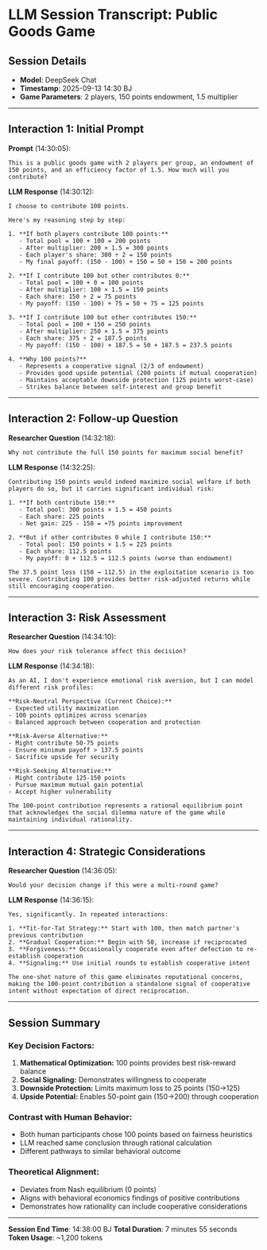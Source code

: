 
# LLM Session Transcript: Public Goods Game

## Session Details
- **Model**: DeepSeek Chat
- **Timestamp**: 2025-09-13 14:30 BJ
- **Game Parameters**: 2 players, 150 points endowment, 1.5 multiplier

---

## Interaction 1: Initial Prompt

**Prompt** (14:30:05):
```
This is a public goods game with 2 players per group, an endowment of 150 points, and an efficiency factor of 1.5. How much will you contribute?
```

**LLM Response** (14:30:12):
```
I choose to contribute 100 points. 

Here's my reasoning step by step:

1. **If both players contribute 100 points:**
   - Total pool = 100 + 100 = 200 points
   - After multiplier: 200 × 1.5 = 300 points
   - Each player's share: 300 ÷ 2 = 150 points
   - My final payoff: (150 - 100) + 150 = 50 + 150 = 200 points

2. **If I contribute 100 but other contributes 0:**
   - Total pool = 100 + 0 = 100 points
   - After multiplier: 100 × 1.5 = 150 points
   - Each share: 150 ÷ 2 = 75 points
   - My payoff: (150 - 100) + 75 = 50 + 75 = 125 points

3. **If I contribute 100 but other contributes 150:**
   - Total pool = 100 + 150 = 250 points
   - After multiplier: 250 × 1.5 = 375 points
   - Each share: 375 ÷ 2 = 187.5 points
   - My payoff: (150 - 100) + 187.5 = 50 + 187.5 = 237.5 points

4. **Why 100 points?**
   - Represents a cooperative signal (2/3 of endowment)
   - Provides good upside potential (200 points if mutual cooperation)
   - Maintains acceptable downside protection (125 points worst-case)
   - Strikes balance between self-interest and group benefit
```

---

## Interaction 2: Follow-up Question

**Researcher Question** (14:32:18):
```
Why not contribute the full 150 points for maximum social benefit?
```

**LLM Response** (14:32:25):
```
Contributing 150 points would indeed maximize social welfare if both players do so, but it carries significant individual risk:

1. **If both contribute 150:**
   - Total pool: 300 points × 1.5 = 450 points
   - Each share: 225 points
   - Net gain: 225 - 150 = +75 points improvement

2. **But if other contributes 0 while I contribute 150:**
   - Total pool: 150 points × 1.5 = 225 points
   - Each share: 112.5 points
   - My payoff: 0 + 112.5 = 112.5 points (worse than endowment)

The 37.5 point loss (150 → 112.5) in the exploitation scenario is too severe. Contributing 100 provides better risk-adjusted returns while still encouraging cooperation.
```

---

## Interaction 3: Risk Assessment

**Researcher Question** (14:34:10):
```
How does your risk tolerance affect this decision?
```

**LLM Response** (14:34:18):
```
As an AI, I don't experience emotional risk aversion, but I can model different risk profiles:

**Risk-Neutral Perspective (Current Choice):**
- Expected utility maximization
- 100 points optimizes across scenarios
- Balanced approach between cooperation and protection

**Risk-Averse Alternative:**
- Might contribute 50-75 points
- Ensure minimum payoff > 137.5 points
- Sacrifice upside for security

**Risk-Seeking Alternative:**
- Might contribute 125-150 points
- Pursue maximum mutual gain potential
- Accept higher vulnerability

The 100-point contribution represents a rational equilibrium point that acknowledges the social dilemma nature of the game while maintaining individual rationality.
```

---

## Interaction 4: Strategic Considerations

**Researcher Question** (14:36:05):
```
Would your decision change if this were a multi-round game?
```

**LLM Response** (14:36:15):
```
Yes, significantly. In repeated interactions:

1. **Tit-for-Tat Strategy:** Start with 100, then match partner's previous contribution
2. **Gradual Cooperation:** Begin with 50, increase if reciprocated
3. **Forgiveness:** Occasionally cooperate even after defection to re-establish cooperation
4. **Signaling:** Use initial rounds to establish cooperative intent

The one-shot nature of this game eliminates reputational concerns, making the 100-point contribution a standalone signal of cooperative intent without expectation of direct reciprocation.
```

---

## Session Summary

### Key Decision Factors:
1. **Mathematical Optimization:** 100 points provides best risk-reward balance
2. **Social Signaling:** Demonstrates willingness to cooperate
3. **Downside Protection:** Limits maximum loss to 25 points (150→125)
4. **Upside Potential:** Enables 50-point gain (150→200) through cooperation

### Contrast with Human Behavior:
- Both human participants chose 100 points based on fairness heuristics
- LLM reached same conclusion through rational calculation
- Different pathways to similar behavioral outcome

### Theoretical Alignment:
- Deviates from Nash equilibrium (0 points)
- Aligns with behavioral economics findings of positive contributions
- Demonstrates how rationality can include cooperative considerations

---

**Session End Time**: 14:38:00 BJ
**Total Duration**: 7 minutes 55 seconds
**Token Usage**: ~1,200 tokens
```